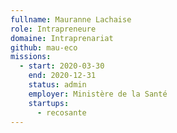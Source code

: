 ```yaml
---
fullname: Mauranne Lachaise
role: Intrapreneure
domaine: Intraprenariat
github: mau-eco
missions:
  - start: 2020-03-30
    end: 2020-12-31
    status: admin
    employer: Ministère de la Santé
    startups:
      - recosante
---
```

